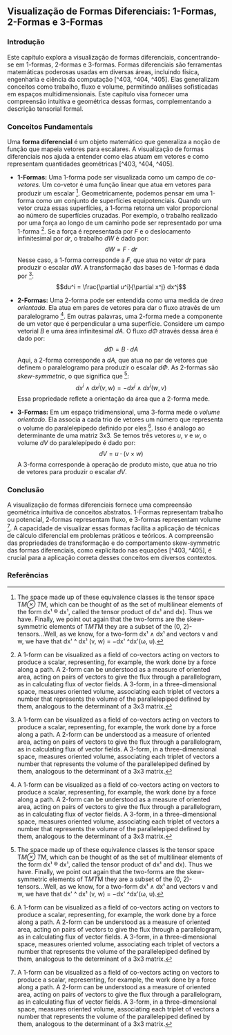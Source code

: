 ## Visualização de Formas Diferenciais: 1-Formas, 2-Formas e 3-Formas

### Introdução
Este capítulo explora a visualização de formas diferenciais, concentrando-se em 1-formas, 2-formas e 3-formas. Formas diferenciais são ferramentas matemáticas poderosas usadas em diversas áreas, incluindo física, engenharia e ciência da computação [^403, ^404, ^405]. Elas generalizam conceitos como trabalho, fluxo e volume, permitindo análises sofisticadas em espaços multidimensionais. Este capítulo visa fornecer uma compreensão intuitiva e geométrica dessas formas, complementando a descrição tensorial formal.

### Conceitos Fundamentais

Uma **forma diferencial** é um objeto matemático que generaliza a noção de função que mapeia vetores para escalares. A visualização de formas diferenciais nos ajuda a entender como elas atuam em vetores e como representam quantidades geométricas [^403, ^404, ^405].

*   **1-Formas:** Uma 1-forma pode ser visualizada como um campo de *co-vetores*. Um co-vetor é uma função linear que atua em vetores para produzir um escalar [^405]. Geometricamente, podemos pensar em uma 1-forma como um conjunto de superfícies equipotenciais. Quando um vetor cruza essas superfícies, a 1-forma retorna um valor proporcional ao número de superfícies cruzadas. Por exemplo, o trabalho realizado por uma força ao longo de um caminho pode ser representado por uma 1-forma [^403]. Se a força é representada por $F$ e o deslocamento infinitesimal por $dr$, o trabalho $dW$ é dado por:
    $$dW = F \cdot dr$$
    Nesse caso, a 1-forma corresponde a $F$, que atua no vetor $dr$ para produzir o escalar $dW$. A transformação das bases de 1-formas é dada por [^403]:
    $$du^i = \frac{\partial u^i}{\partial x^j} dx^j$$

*   **2-Formas:** Uma 2-forma pode ser entendida como uma medida de *área orientada*. Ela atua em pares de vetores para dar o fluxo através de um paralelogramo [^403]. Em outras palavras, uma 2-forma mede a componente de um vetor que é perpendicular a uma superfície. Considere um campo vetorial $B$ e uma área infinitesimal $dA$. O fluxo $d\Phi$ através dessa área é dado por:
    $$d\Phi = B \cdot dA$$
    Aqui, a 2-forma corresponde a $dA$, que atua no par de vetores que definem o paralelogramo para produzir o escalar $d\Phi$. As 2-formas são *skew-symmetric*, o que significa que [^405]:
    $$dx^i \wedge dx^j(v, w) = -dx^j \wedge dx^i(w, v)$$
    Essa propriedade reflete a orientação da área que a 2-forma mede.

*   **3-Formas:** Em um espaço tridimensional, uma 3-forma mede o *volume orientado*. Ela associa a cada trio de vetores um número que representa o volume do paralelepípedo definido por eles [^403]. Isso é análogo ao determinante de uma matriz 3x3. Se temos três vetores $u$, $v$ e $w$, o volume $dV$ do paralelepípedo é dado por:
    $$dV = u \cdot (v \times w)$$
    A 3-forma corresponde à operação de produto misto, que atua no trio de vetores para produzir o escalar $dV$.

### Conclusão

A visualização de formas diferenciais fornece uma compreensão geométrica intuitiva de conceitos abstratos. 1-Formas representam trabalho ou potencial, 2-formas representam fluxo, e 3-formas representam volume [^403]. A capacidade de visualizar essas formas facilita a aplicação de técnicas de cálculo diferencial em problemas práticos e teóricos. A compreensão das propriedades de transformação e do comportamento skew-symmetric das formas diferenciais, como explicitado nas equações [^403, ^405], é crucial para a aplicação correta desses conceitos em diversos contextos.

### Referências
[^403]: A 1-form can be visualized as a field of co-vectors acting on vectors to produce a scalar, representing, for example, the work done by a force along a path. A 2-form can be understood as a measure of oriented area, acting on pairs of vectors to give the flux through a parallelogram, as in calculating flux of vector fields. A 3-form, in a three-dimensional space, measures oriented volume, associating each triplet of vectors a number that represents the volume of the parallelepiped defined by them, analogous to the determinant of a 3x3 matrix.
[^405]: The space made up of these equivalence classes is the tensor space T*M⊗ T*M, which can be thought of as the set of multilinear elements of the form dx¹ ® dx¹, called the tensor product of dx¹ and dx). Thus we have. Finally, we point out again that the two-forms are the skew-symmetric elements of T*MT*M they are a subset of the (0, 2)-tensors...Well, as we know, for a two-form dx¹ ∧ dx¹ and vectors v and w, we have that dx' ^ dx¹ (v, w) = −dx' ^dx'(ω, υ).

<!-- END -->